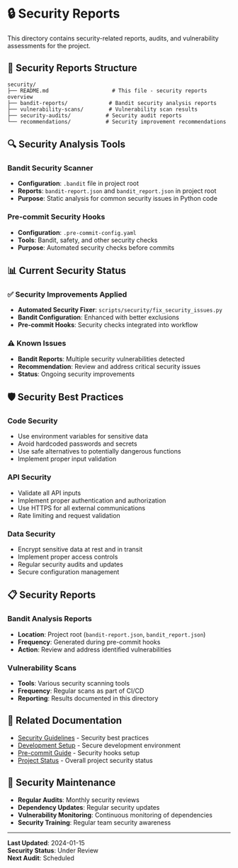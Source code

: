 # 🔒 Security Reports

This directory contains security-related reports, audits, and vulnerability assessments for the project.

## 📁 Security Reports Structure

```
security/
├── README.md                    # This file - security reports overview
├── bandit-reports/             # Bandit security analysis reports
├── vulnerability-scans/        # Vulnerability scan results
├── security-audits/           # Security audit reports
└── recommendations/           # Security improvement recommendations
```

## 🔍 Security Analysis Tools

### Bandit Security Scanner

- **Configuration**: `.bandit` file in project root
- **Reports**: `bandit-report.json` and `bandit_report.json` in project root
- **Purpose**: Static analysis for common security issues in Python code

### Pre-commit Security Hooks

- **Configuration**: `.pre-commit-config.yaml`
- **Tools**: Bandit, safety, and other security checks
- **Purpose**: Automated security checks before commits

## 📊 Current Security Status

### ✅ Security Improvements Applied

- **Automated Security Fixer**: `scripts/security/fix_security_issues.py`
- **Bandit Configuration**: Enhanced with better exclusions
- **Pre-commit Hooks**: Security checks integrated into workflow

### ⚠️ Known Issues

- **Bandit Reports**: Multiple security vulnerabilities detected
- **Recommendation**: Review and address critical security issues
- **Status**: Ongoing security improvements

## 🛡️ Security Best Practices

### Code Security

- Use environment variables for sensitive data
- Avoid hardcoded passwords and secrets
- Use safe alternatives to potentially dangerous functions
- Implement proper input validation

### API Security

- Validate all API inputs
- Implement proper authentication and authorization
- Use HTTPS for all external communications
- Rate limiting and request validation

### Data Security

- Encrypt sensitive data at rest and in transit
- Implement proper access controls
- Regular security audits and updates
- Secure configuration management

## 📋 Security Reports

### Bandit Analysis Reports

- **Location**: Project root (`bandit-report.json`, `bandit_report.json`)
- **Frequency**: Generated during pre-commit hooks
- **Action**: Review and address identified vulnerabilities

### Vulnerability Scans

- **Tools**: Various security scanning tools
- **Frequency**: Regular scans as part of CI/CD
- **Reporting**: Results documented in this directory

## 🔗 Related Documentation

- [Security Guidelines](../security/) - Security best practices
- [Development Setup](../../development/) - Secure development environment
- [Pre-commit Guide](../development/PRE_COMMIT_GUIDE.md) - Security hooks setup
- [Project Status](../project-status/) - Overall project security status

## 📅 Security Maintenance

- **Regular Audits**: Monthly security reviews
- **Dependency Updates**: Regular security updates
- **Vulnerability Monitoring**: Continuous monitoring of dependencies
- **Security Training**: Regular team security awareness

---

**Last Updated**: 2024-01-15  
**Security Status**: Under Review  
**Next Audit**: Scheduled
